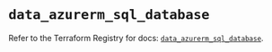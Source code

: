 # `data_azurerm_sql_database`

Refer to the Terraform Registry for docs: [`data_azurerm_sql_database`](https://registry.terraform.io/providers/hashicorp/azurerm/3.103.0/docs/data-sources/sql_database).
